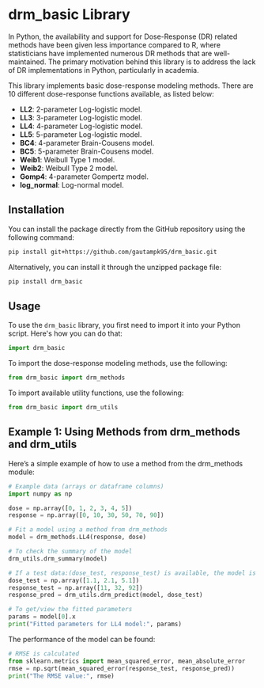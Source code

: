 # drm_basic Library

In Python, the availability and support for Dose-Response (DR) related methods have been given less importance compared to R, where statisticians have implemented numerous DR methods that are well-maintained. The primary motivation behind this library is to address the lack of DR implementations in Python, particularly in academia.

This library implements basic dose-response modeling methods. There are 10 different dose-response functions available, as listed below:

- **LL2**: 2-parameter Log-logistic model.
- **LL3**: 3-parameter Log-logistic model.
- **LL4**: 4-parameter Log-logistic model.
- **LL5**: 5-parameter Log-logistic model.
- **BC4**: 4-parameter Brain-Cousens model.
- **BC5**: 5-parameter Brain-Cousens model.
- **Weib1**: Weibull Type 1 model.
- **Weib2**: Weibull Type 2 model.
- **Gomp4**: 4-parameter Gompertz model.
- **log_normal**: Log-normal model.

## Installation

You can install the package directly from the GitHub repository using the following command:

```bash
pip install git+https://github.com/gautampk95/drm_basic.git
```

Alternatively, you can install it through the unzipped package file:

```bash
pip install drm_basic
```

## Usage
To use the `drm_basic` library, you first need to import it into your Python script. Here's how you can do that:

```python
import drm_basic
```
To import the dose-response modeling methods, use the following:
```python
from drm_basic import drm_methods
```
To import available utility functions, use the following:
```python
from drm_basic import drm_utils
```

## Example 1: Using Methods from drm_methods and drm_utils
Here’s a simple example of how to use a method from the drm_methods module:
```python
# Example data (arrays or dataframe columns)
import numpy as np

dose = np.array([0, 1, 2, 3, 4, 5])
response = np.array([0, 10, 30, 50, 70, 90])

# Fit a model using a method from drm_methods
model = drm_methods.LL4(response, dose)

# To check the summary of the model
drm_utils.drm_summary(model)

# If a test data:(dose_test, response_test) is available, the model is fitted as shown
dose_test = np.array([1.1, 2.1, 5.1])
response_test = np.array([11, 32, 92])
response_pred = drm_utils.drm_predict(model, dose_test)

# To get/view the fitted parameters
params = model[0].x
print("Fitted parameters for LL4 model:", params)
```
The performance of the model can be found:
```python
# RMSE is calculated
from sklearn.metrics import mean_squared_error, mean_absolute_error
rmse = np.sqrt(mean_squared_error(response_test, response_pred))
print("The RMSE value:", rmse)
```




